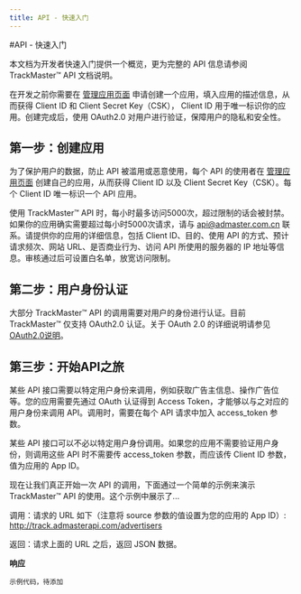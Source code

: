 ```yaml
---
title: API - 快速入门
---
```


#API - 快速入门

本文档为开发者快速入门提供一个概览，更为完整的 API 信息请参阅 TrackMaster™ API 文档说明。

在开发之前你需要在 [管理应用页面](http://open.admaster.com.cn/app/new) 申请创建一个应用，填入应用的描述信息，从而获得 Client ID 和 Client Secret Key（CSK）， Client ID 用于唯一标识你的应用。创建完成后，使用 OAuth2.0 对用户进行验证，保障用户的隐私和安全性。

<h2 id="step1">第一步：创建应用</h2>

为了保护用户的数据，防止 API 被滥用或恶意使用，每个 API 的使用者在 [管理应用页面](http://open.admaster.com.cn/app/new) 创建自己的应用，从而获得 Client ID 以及 Client Secret Key（CSK）。每个 Client ID 唯一标识一个 API 应用。

使用 TrackMaster™ API 时，每小时最多访问5000次，超过限制的话会被封禁。如果你的应用确实需要超过每小时5000次请求，请与 api@admaster.com.cn 联系。请提供你的应用的详细信息，包括 Client ID、目的、使用 API 的方式、预计请求频次、网站 URL、是否商业行为、访问 API 所使用的服务器的 IP 地址等信息。审核通过后可设置白名单，放宽访问限制。

<h2 id="step2">第二步：用户身份认证</h2>

大部分 TrackMaster™ API 的调用需要对用户的身份进行认证。目前 TrackMaster™ 仅支持 OAuth2.0 认证。关于 OAuth 2.0 的详细说明请参见 [OAuth2.0说明](/trackmaster/v1/apiOauth/)。

<h2 id="step3">第三步：开始API之旅</h2>

某些 API 接口需要以特定用户身份来调用，例如获取广告主信息、操作广告位等。您的应用需要先通过 OAuth 认证得到 Access Token，才能够以与之对应的用户身份来调用 API。调用时，需要在每个 API 请求中加入 access_token 参数。

某些 API 接口可以不必以特定用户身份调用。如果您的应用不需要验证用户身份，则调用这些 API 时不需要传 access_token 参数，而应该传 Client ID 参数，值为应用的 App ID。

现在让我们真正开始一次 API 的调用，下面通过一个简单的示例来演示 TrackMaster™ API 的使用。这个示例中展示了...

调用：请求的 URL 如下（注意将 source 参数的值设置为您的应用的 App ID）:
http://track.admasterapi.com/advertisers

返回：请求上面的 URL 之后，返回 JSON 数据。

**响应**

    示例代码，待添加


